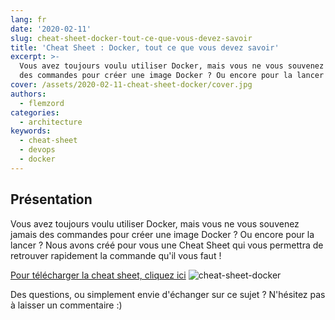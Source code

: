 ```yaml
---
lang: fr
date: '2020-02-11'
slug: cheat-sheet-docker-tout-ce-que-vous-devez-savoir
title: 'Cheat Sheet : Docker, tout ce que vous devez savoir'
excerpt: >-
  Vous avez toujours voulu utiliser Docker, mais vous ne vous souvenez jamais
  des commandes pour créer une image Docker ? Ou encore pour la lancer ?
cover: /assets/2020-02-11-cheat-sheet-docker/cover.jpg
authors:
  - flemzord
categories:
  - architecture
keywords:
  - cheat-sheet
  - devops
  - docker
---
```


## Présentation

Vous avez toujours voulu utiliser Docker, mais vous ne vous souvenez jamais des commandes pour créer une image Docker ? Ou encore pour la lancer ?
Nous avons créé pour vous une Cheat Sheet qui vous permettra de retrouver rapidement la commande qu'il vous faut !


[Pour télécharger la cheat sheet, cliquez ici](http://bit.ly/cheat-sheet-Docker)
![cheat-sheet-docker]({{site.baseurl}}/assets/2020-02-11-cheat-sheet-docker/button.png)

Des questions, ou simplement envie d'échanger sur ce sujet ? N'hésitez pas à laisser un commentaire :)
